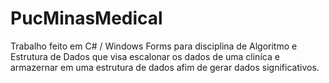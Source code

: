 # PucMinasMedical
Trabalho feito em C# / Windows Forms para disciplina de Algoritmo e Estrutura de Dados que visa escalonar os dados de uma cliníca e armazernar em uma estrutura de dados afim de gerar dados significativos.
